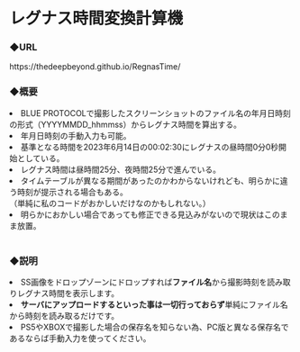 # レグナス時間変換計算機
<h3>◆URL</h3>
https://thedeepbeyond.github.io/RegnasTime/
<h3>◆概要</h3>
<li>BLUE PROTOCOLで撮影したスクリーンショットのファイル名の年月日時刻の形式（YYYYMMDD_hhmmss）からレグナス時間を算出する。</li>
<li>年月日時刻の手動入力も可能。</li>
<li>基準となる時間を2023年6月14日の00:02:30にレグナスの昼時間0分0秒開始としている。</li>
<li>レグナス時間は昼時間25分、夜時間25分で進んでいる。</li>
<li>タイムテーブルが異なる期間があったのかわからないけれども、明らかに違う時刻が提示される場合もある。<br>
（単純に私のコードがおかしいだけなのかもしれない。）</li>
<li>明らかにおかしい場合であっても修正できる見込みがないので現状はこのまま放置。</li>
<br>
<h3>◆説明</h3>
<li>SS画像をドロップゾーンにドロップすれば<b>ファイル名</b>から撮影時刻を読み取りレグナス時間を表示します。</li>
<li><b>サーバにアップロードするといった事は一切行っておらず</b>単純にファイル名から時刻を読み取るだけです。</li>
<li>PS5やXBOXで撮影した場合の保存名を知らない為、PC版と異なる保存名であるならば手動入力を使ってください。</li>
